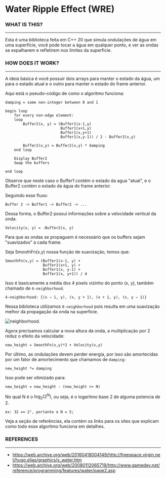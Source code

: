 # Water Ripple Effect (WRE)

### WHAT IS THIS?
----
Esta é uma biblioteca feita em C++ 20 que simula ondulações de água em uma superfície, você pode tocar a água em qualquer ponto, e ver as ondas se espalharem e refletirem nos limites da superficie.

### HOW DOES IT WORK?
----
A ideia básica é você possuir dois arrays para manter o estado da água, um para o estado atual e o outro para manter o estado do frame anterior.

Aqui está o pseudo-código de como o algoritmo funciona:

```
damping = some non-integer between 0 and 1

begin loop 
    for every non-edge element:
    loop
        Buffer2(x, y) = (Buffer1(x-1,y)
                         Buffer1(x+1,y)
                         Buffer1(x,y+1)
                         Buffer1(x,y-1)) / 2 - Buffer2(x,y)

        Buffer2(x,y) = Buffer2(x,y) * damping
    end loop

    Display Buffer2
    Swap the buffers 

end loop
```

Observe que neste caso o Buffer1 contém o estado da agua "atual", e o
Buffer2 contém o estado da àgua do frame anterior.

Seguindo esse fluxo:
```
Buffer 2 -> Buffer1 -> Buffer2 -> ...
```

Dessa forma, o Buffer2 possui informações sobre a velocidade vertical da onda.
```
Velocity(x, y) = -Buffer2(x, y)
```

Para que as ondas se propaguem é necessário que os buffers sejam "suavizados"
a cada frame.

Seja SmoothFn(x,y) nossa função de suavização, temos que:

```
SmoothFn(x,y) = (Buffer1(x-1, y) +
                 Buffer1(x+1, y) +
                 Buffer1(x, y-1) +
                 Buffer1(x, y+1)) / 4
```

Isso é basicamente a média dos 4 pixels vizinho do ponto (x, y), também chamado de ```4-neighborhood```.

```
4-neighborhood: {(x − 1, y), (x, y + 1), (x + 1, y), (x, y − 1)}
```

Nessa biblioteca utilizamos ```8-neighborhood``` pois resulta em uma suavização melhor da propagação da onda na superficie.

![neighborhood](https://www.cs.auckland.ac.nz/courses/compsci773s1c/lectures/ImageProcessing-html/neighbourhoods.gif).

Agora precisamos calcular a nova altura da onda, a multiplicação por 2 reduz o efeito da velocidade:

```
new_height = SmoothFn(x,y)*2 + Velocity(x,y)
```

Por último, as ondulações devem perder energia, por isso são amortecidas por um fator de amortecimento que chamamos de ```damping```:
```
new_height *= damping
```

Isso pode ser otimizado para:
```
new_height = new_height - (new_height >> N)
```
No qual N é o $\log_2(2^N)$, ou seja, é o logaritmo base 2 de alguma potencia de 2.

```ex: 32 == 2⁵, portanto o N = 5;```

Veja a seção de referências, ela contém os links para os sites que explicam como todo esse algoritmo funciona em detalhes.

### REFERENCES
---
- https://web.archive.org/web/20160418004149/http://freespace.virgin.net/hugo.elias/graphics/x_water.htm
- https://web.archive.org/web/20080112065719/http://www.gamedev.net/reference/programming/features/water/page2.asp